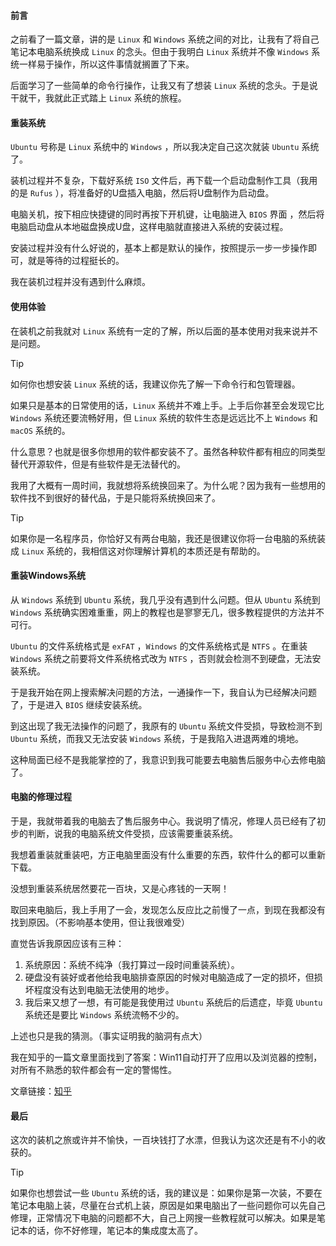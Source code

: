 #### 前言

之前看了一篇文章，讲的是 `Linux` 和 `Windows` 系统之间的对比，让我有了将自己笔记本电脑系统换成 `Linux` 的念头。但由于我明白 `Linux` 系统并不像 `Windows` 系统一样易于操作，所以这件事情就搁置了下来。

后面学习了一些简单的命令行操作，让我又有了想装 `Linux` 系统的念头。于是说干就干，我就此正式踏上 `Linux` 系统的旅程。

#### 重装系统

`Ubuntu` 号称是 `Linux` 系统中的 `Windows` ，所以我决定自己这次就装 `Ubuntu` 系统了。

装机过程并不复杂，下载好系统 `ISO` 文件后，再下载一个启动盘制作工具（我用的是 `Rufus` ），将准备好的U盘插入电脑，然后将U盘制作为启动盘。

电脑关机，按下相应快捷键的同时再按下开机键，让电脑进入 `BIOS` 界面 ，然后将电脑启动盘从本地磁盘换成U盘，这样电脑就直接进入系统的安装过程。

安装过程并没有什么好说的，基本上都是默认的操作，按照提示一步一步操作即可，就是等待的过程挺长的。

我在装机过程并没有遇到什么麻烦。

#### 使用体验

在装机之前我就对 `Linux` 系统有一定的了解，所以后面的基本使用对我来说并不是问题。

> [!TIP]
>
> 如何你也想安装 `Linux` 系统的话，我建议你先了解一下命令行和包管理器。

如果只是基本的日常使用的话，`Linux` 系统并不难上手。上手后你甚至会发现它比 `Windows` 系统还要流畅好用，但 `Linux` 系统的软件生态是远远比不上 `Windows` 和 `macOS` 系统的。

什么意思？也就是很多你想用的软件都安装不了。虽然各种软件都有相应的同类型替代开源软件，但是有些软件是无法替代的。

我用了大概有一周时间，我就想将系统换回来了。为什么呢？因为我有一些想用的软件找不到很好的替代品，于是只能将系统换回来了。

> [!TIP]
>
> 如果你是一名程序员，你恰好又有两台电脑，我还是很建议你将一台电脑的系统装成 `Linux` 系统的，我相信这对你理解计算机的本质还是有帮助的。

#### 重装Windows系统

从 `Windows` 系统到 `Ubuntu` 系统，我几乎没有遇到什么问题。但从 `Ubuntu` 系统到 `Windows` 系统确实困难重重，网上的教程也是寥寥无几，很多教程提供的方法并不可行。

`Ubuntu` 的文件系统格式是 `exFAT` ，`Windows` 的文件系统格式是 `NTFS` 。在重装  `Windows` 系统之前要将文件系统格式改为 `NTFS` ，否则就会检测不到硬盘，无法安装系统。

于是我开始在网上搜索解决问题的方法，一通操作一下，我自认为已经解决问题了，于是进入 `BIOS` 继续安装系统。

到这出现了我无法操作的问题了，我原有的 `Ubuntu` 系统文件受损，导致检测不到 `Ubuntu` 系统，而我又无法安装 `Windows` 系统，于是我陷入进退两难的境地。

这种局面已经不是我能掌控的了，我意识到我可能要去电脑售后服务中心去修电脑了。

#### 电脑的修理过程

于是，我就带着我的电脑去了售后服务中心。我说明了情况，修理人员已经有了初步的判断，说我的电脑系统文件受损，应该需要重装系统。

我想着重装就重装吧，方正电脑里面没有什么重要的东西，软件什么的都可以重新下载。

没想到重装系统居然要花一百块，又是心疼钱的一天啊！

取回来电脑后，我上手用了一会，发现怎么反应比之前慢了一点，到现在我都没有找到原因。（不影响基本使用，但让我很难受）

直觉告诉我原因应该有三种：

1. 系统原因：系统不纯净（我打算过一段时间重装系统）。
2. 硬盘没有装好或者他给我电脑排查原因的时候对电脑造成了一定的损坏，但损坏程度没有达到电脑无法使用的地步。
3. 我后来又想了一想，有可能是我使用过 `Ubuntu` 系统后的后遗症，毕竟 `Ubuntu` 系统还是要比 `Windows` 系统流畅不少的。

上述也只是我的猜测。（事实证明我的脑洞有点大）

我在知乎的一篇文章里面找到了答案：Win11自动打开了应用以及浏览器的控制，对所有不熟悉的软件都会有一定的警惕性。

文章链接：[知乎](https://zhuanlan.zhihu.com/p/657783544)

#### 最后

这次的装机之旅或许并不愉快，一百块钱打了水漂，但我认为这次还是有不小的收获的。

> [!TIP]
>
> 如果你也想尝试一些 `Ubuntu` 系统的话，我的建议是：如果你是第一次装，不要在笔记本电脑上装，尽量在台式机上装，原因是如果电脑出了一些问题你可以先自己修理，正常情况下电脑的问题都不大，自己上网搜一些教程就可以解决。如果是笔记本的话，你不好修理，笔记本的集成度太高了。

